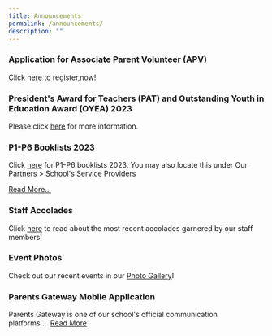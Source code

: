 ```yaml
---
title: Announcements
permalink: /announcements/
description: ""
---
```

### Application for Associate Parent Volunteer (APV)

Click [here](https://form.gov.sg/61e6499a860fdd0014a8ee99) to register,now!

### President's Award for Teachers (PAT) and Outstanding Youth in Education Award (OYEA) 2023

Please click [here](https://horizonpri-moe-edu-sg-admin.cwp.sg/announcement/president-s-award-for-teachers-pat-and-outstanding-youth-in-education-award-oyea-2023) for more information.

### P1-P6 Booklists 2023

Click [here](https://horizonpri-moe-edu-sg-admin.cwp.sg/our-partners/schools-service-providers) for P1-P6 booklists 2023. You may also locate this under Our Partners > School's Service Providers

[Read More...](https://horizonpri.moe.edu.sg/others/71)

### Staff Accolades

Click [here](https://horizonpri.moe.edu.sg/our-pride/accolades/staff) to read about the most recent accolades garnered by our staff members!

### Event Photos

Check out our recent events in our [Photo Gallery](https://horizonpri.moe.edu.sg/our-pride/photo-gallery/events-photos-2021)!

### Parents Gateway Mobile Application

Parents Gateway is one of our school's official communication platforms...  [Read More](https://horizonpri.moe.edu.sg/announcement/parents-gateway-mobile-application)